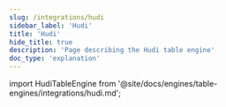 ```yaml
---
slug: /integrations/hudi
sidebar_label: 'Hudi'
title: 'Hudi'
hide_title: true
description: 'Page describing the Hudi table engine'
doc_type: 'explanation'
---
```


import HudiTableEngine from '@site/docs/engines/table-engines/integrations/hudi.md';

<HudiTableEngine/>
